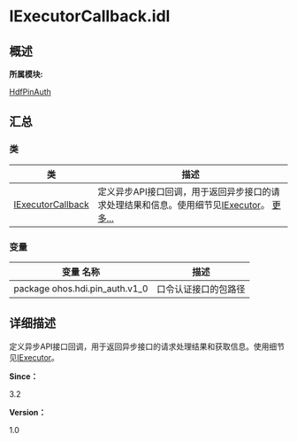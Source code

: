# IExecutorCallback.idl


## **概述**

**所属模块:**

[HdfPinAuth](_hdf_pin_auth.md)


## **汇总**


### 类

  | 类 | 描述 | 
| -------- | -------- |
| [IExecutorCallback](interface_i_executor_callback.md) | 定义异步API接口回调，用于返回异步接口的请求处理结果和信息。使用细节见[IExecutor](interface_i_executor.md)。&nbsp;[更多...](interface_i_executor_callback.md) | 


### 变量

  | 变量&nbsp;名称 | 描述 | 
| -------- | -------- |
| package&nbsp;ohos.hdi.pin_auth.v1_0 | 口令认证接口的包路径 | 


## **详细描述**

定义异步API接口回调，用于返回异步接口的请求处理结果和获取信息。使用细节见[IExecutor](interface_i_executor.md)。

**Since：**

3.2

**Version：**

1.0
